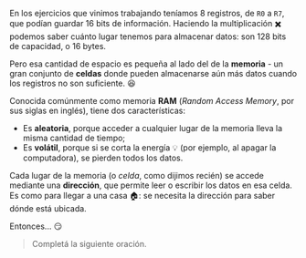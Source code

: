 En los ejercicios que vinimos trabajando teníamos 8 registros, de `R0` a `R7`, que podían guardar 16 bits de información. Haciendo la multiplicación :heavy_multiplication_x: podemos saber cuánto lugar tenemos para almacenar datos: son 128 bits de capacidad, o 16 bytes.

Pero esa cantidad de espacio es pequeña al lado del de la **memoria** - un gran conjunto de **celdas** donde pueden almacenarse aún más datos cuando los registros no son suficiente. :satisfied:

Conocida comúnmente como memoria **RAM** (*Random Access Memory*, por sus siglas en inglés), tiene dos características:

* Es **aleatoria**, porque acceder a cualquier lugar de la memoria lleva la misma cantidad de tiempo;
* Es **volátil**, porque si se corta la energía :bulb: (por ejemplo, al apagar la computadora), se pierden todos los datos.

Cada lugar de la memoria (o *celda*, como dijimos recién) se accede mediante una **dirección**, que permite leer o escribir los datos en esa celda. Es como para llegar a una casa :house:: se necesita la dirección para saber dónde está ubicada.

Entonces... :smirk:

> Completá la siguiente oración.